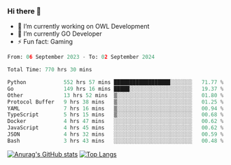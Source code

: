 ### Hi there 👋 

- 🔭 I’m currently working on OWL Development
- 🌱 I’m currently GO Developer
-  ⚡ Fun fact: Gaming
  
  <!--
- 👯 I’m looking to collaborate on ...
- 🤔 I’m looking for help with ...
- 💬 Ask me about ...
- 📫 How to reach me: ...
- 😄 Pronouns: ...
-->

<!--START_SECTION:waka-->

```python
From: 06 September 2023 - To: 02 September 2024

Total Time: 770 hrs 30 mins

Python            552 hrs 57 mins ██████████████████░░░░░░░   71.77 %
Go                149 hrs 16 mins █████░░░░░░░░░░░░░░░░░░░░   19.37 %
Other             13 hrs 52 mins  ▒░░░░░░░░░░░░░░░░░░░░░░░░   01.80 %
Protocol Buffer   9 hrs 38 mins   ▒░░░░░░░░░░░░░░░░░░░░░░░░   01.25 %
YAML              7 hrs 16 mins   ▒░░░░░░░░░░░░░░░░░░░░░░░░   00.94 %
TypeScript        5 hrs 15 mins   ▒░░░░░░░░░░░░░░░░░░░░░░░░   00.68 %
Docker            4 hrs 47 mins   ░░░░░░░░░░░░░░░░░░░░░░░░░   00.62 %
JavaScript        4 hrs 45 mins   ░░░░░░░░░░░░░░░░░░░░░░░░░   00.62 %
JSON              4 hrs 32 mins   ░░░░░░░░░░░░░░░░░░░░░░░░░   00.59 %
Bash              3 hrs 43 mins   ░░░░░░░░░░░░░░░░░░░░░░░░░   00.48 %
```

<!--END_SECTION:waka-->

[![Anurag's GitHub stats](https://github-readme-stats.vercel.app/api?username=aebalz&show_icons=true&theme=codeSTACKr)](https://github.com/anuraghazra/github-readme-stats)
[![Top Langs](https://github-readme-stats.vercel.app/api/top-langs/?username=aebalz&layout=compact&card_width=350&theme=codeSTACKr)](https://github.com/anuraghazra/github-readme-stats)
<!-- [![Readme Card](https://github-readme-stats.vercel.app/api/pin/?username=aebalz&repo=go-gin-gone&show_owner=true)](https://github.com/anuraghazra/github-readme-stats)-->

